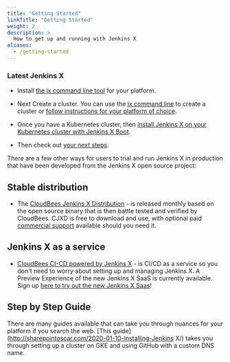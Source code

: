 ```yaml
---
title: "Getting Started"
linkTitle: "Getting Started"
weight: 2
description: >
  How to get up and running with Jenkins X
aliases:
  - /getting-started
---
```


<!-- If you're looking to take Jenkins X for a spin (or not interested in running it yourself) the quickest way to get up and running, is using the [CloudBees CI-CD powered by Jenkins X](https://www.cloudbees.com/products/cloudbees-ci-cd/overview) which is a SaaS running on Jenkins X. -->

<!--
The simplest way to get started is via the [Google Cloud Tutorials](/docs/managing-jx/tutorials/google-hosted/). -->


### Latest Jenkins X

* Install [the jx command line tool](/docs/getting-started/setup/install/) for your platform. 

* Next Create a cluster. You can use the [jx command line](/commands/jx_create_cluster/) to create a cluster or [follow instructions for your platform of choice](/docs/getting-started/setup/create-cluster/). 

* Once you have a Kubernetes cluster, then [install Jenkins X on your Kubernetes cluster with Jenkins X Boot](/docs/getting-started/setup/boot/).

* Then check out [your next steps](/docs/getting-started/next/).


There are a few other ways for users to trial and run Jenkins X in production that have been developed from the Jenkins X open source project:

## Stable distribution

* The [CloudBees Jenkins X Distribution](https://www.cloudbees.com/products/cloudbees-jenkins-x-distribution/overview) - is released monthly based on the open source binary that is then battle tested and verified by CloudBees. CJXD is free to download and use, with optional paid [commercial support](https://www.cloudbees.com/products/cloudbees-jenkins-x-support/overview) available should you need it. 

## Jenkins X as a service

* [CloudBees CI-CD powered by Jenkins X](https://www.cloudbees.com/products/cloudbees-ci-cd/overview) - is CI/CD as a service so you don't need to worry about setting up and managing Jenkins X. A Preview Experience of the new Jenkins X SaaS is currently available. Sign up [here to try out the new Jenkins X Saas](https://www.cloudbees.com/products/cloudbees-ci-cd/overview)!

## Step by Step Guide

There are many guides available that can take you through nuances for your platform if you search the web. [This guide](http://sharepointoscar.com/2020-01-10-Installing-Jenkins X/) takes you through setting up a cluster on GKE and using GitHub with a custom DNS name.

